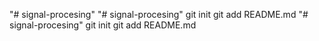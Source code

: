 "# signal-procesing" 
"# signal-procesing"  git init git add README.md
"# signal-procesing"  git init git add README.md
